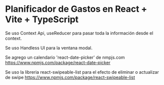 # Planificador de Gastos en React + Vite + TypeScript

Se uso Context Api, useReducer para pasar toda la información desde el context.

Se uso Handless UI para la ventana modal.

Se agrego un calendario 'react-date-picker' de nmpjs.com
https://www.npmjs.com/package/react-date-picker

Se uso la libreria react-swipeable-list para el efecto de eliminar o actualizar de swipe
https://www.npmjs.com/package/react-swipeable-list
